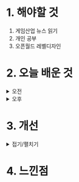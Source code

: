 
# 1. 해야할 것

1. 게임산업 뉴스 읽기 
2. 개인 공부  
3. 오픈월드 레벨디자인



# 2. 오늘 배운 것

<details>
<summary>오전</summary>

## 오늘의 뉴스


■ 에이수스, 전작을 뛰어넘는 2세대 ‘ROG ALLY X’ 출시
글로벌 컨슈머 노트북 및 게이밍 노트북 시장 리딩 브랜드인 에이수스(ASUS)가 전작 대비 대폭 향상된 성능의 차세대 게이밍 UMPC(Ultra-Mobile PC)인 ROG Ally X를 공식 출시했습니다. 8코어, 16스레드의 AMD 라이젠 Z1 익스트림 프로세서와 RDNA 3 GPU로 구성된 AMD 라데온 그래픽 카드가 탑재돼 최신 AAA급 게임에서도 강력한 게이밍 성능을 발휘하며, M.2 2280 폼팩터는 최대 1TB의 스토리지를 지원해 언제든 스토리지 확장이 가능합니다.

■ 'BTS 쿠킹온: 타이니탄 레스토랑' 글로벌 170여 개 지역 출시
컴투스(대표 남재관)의 신작 요리 시뮬레이션 게임 'BTS 쿠킹온: 타이니탄 레스토랑(이하 BTS 쿠킹온)'이 글로벌 정식 서비스를 시작했습니다. 컴투스는 방탄소년단 캐릭터인 타이니탄과 '쿠킹어드벤처', '마이리틀셰프' 등으로 유명한 개발사 그램퍼스(대표 김지인)의 개발력을 바탕으로 'BTS 쿠킹온'을 남녀노소 누구나 재미있게 즐길 수 있는 최고의 요리 시뮬레이션 게임으로 선보일 계획입니다.

■ 해긴, ‘홈런 클래시2: 레전드 더비’ 구글 인기순위 1위
해긴(대표 이영일)이 개발 및 서비스하는 모바일 스포츠 게임 ‘홈런 클래시2: 레전드 더비(이하 홈런 클래시2)’가 구글 인기순위 1위에 올랐습니다. ‘홈런 클래시2’는 전세계 1200만 다운로드를 기록한 인기 야구 게임 ‘홈런 클래시’의 정식 후속작으로, 1분 내외로 빠르게 진행되는 실시간 홈런 더비 대결 게임입니다.

■ 넷마블 '나혼렙' X '로그 엘라이 X' 콜라보 프로모션 진행
넷마블(대표 권영식, 김병규)은 신작 액션 게임 '나 혼자만 레벨업:어라이즈'(개발사 넷마블네오)가 에이수스(ASUS)의 차세대 게이밍 UMPC(Ultra-Mobile PC) ‘ROG Ally X’와 콜라보 프로모션을 진행한다고 7일 밝혔습니다. 넷마블은 다양한 이용자들의 니즈를 충족시키기 위해 '나 혼자만 레벨업:어라이즈'의 UMPC 디바이스 플레이 지원은 물론, 지속적인 최적화 작업을 진행하고 있습니다.

■ 에픽게임즈, ‘언리얼 페스트 2024 서울’ 전체 세션 공개
에픽게임즈의 한국법인 에픽게임즈 코리아(대표 박성철)는 ‘언리얼 페스트 2024’의 트랙별 전체 세션 및 세션 상세 내용을 공개했다고 7일 밝혔습니다. 8월 28일, 29일 양일간 서울 잠실의 롯데호텔 월드에서 개최되는 올해 언리얼 페스트는 ‘게임: 프로그래밍’, ‘게임: 아트 및 공통’, ‘영화 & TV, 애니메이션, 방송’ 그리고 ‘건축 및 기타’ 등 4개의 산업별 트랙에서 40여 개의 역대 최다 세션이 준비될 예정으로, 코로나 팬데믹 이후 처음으로 전 일정이 모두 오프라인으로 진행되며, 일부 세션은 온라인으로 동시 중계됩니다.

■ 4년 만의 애니팡, ‘애니팡 매치라이크’ 9월 3일 출시
위메이드플레이(대표 이호대)는 하반기 신작 '애니팡 매치라이크'를 9월 3일에 출시한다고 7일 밝혔습니다. 위메이드플레이의 '애니팡 매치라이크'는 '낯선 애니팡'을 슬로건으로 애니팡 고유의 블록 매 칭에 퍼즐판에서 펼치는 몬스터와의 전투를 담아낸 모바일 퍼즐게임입니다.

■ 엔씨소프트, 베트남 종합 IT기업 VNG와 합작법인 출범
엔씨소프트(공동대표 김택진, 박병무)가 베트남 대표 종합 IT기업 VNG와 동남아시아 시장 개척을 위해 합작법인(JV) 'NCV GAMES'를 설립했다고 7일 밝혔습니다. 엔씨소프트와 VNG는 지난 6일 베트남 호치민에 위치한 VNG캠퍼스에서 협약식을 갖고 합작법인 'NCV GAMES'를 출범했습니다.

■ 원스토어, '인앱 광고 추가 리워드' 기능 국내 최초로 출시
게임, 앱 등 다양한 모바일 콘텐츠를 서비스하는 앱마켓 원스토어㈜(대표 전동진, www.onestorecorp.com)가 인앱 광고 추가 리워드 기능을 국내 최초로 선보이며 게임 속 광고를 시청하면 혜택을 제공하 는 '광고 보고 혜택받기' 이벤트를 진행한다고 밝혔습니다. 원스토어는 인앱 광고 수익화 플랫폼 '원애드맥스(ONE AdMax)'를 통해 인앱 동영상 리워드 광고 시청 시 인게임 아이템에 추가적인 유저 혜택 을 제공하는 기능을 선보입니다.

■ 게임사이언스 "검은신화: 오공, 개발 완료" 
게임사이언스가 기대작 '검은신화: 오공'이 개발 완료됐다고 6일 밝혔습니다. 이날 게임사이언스는 공식 SNS를 통해 "기다려주셔서 감사하다. 우리는 '검은신화: 오공'의 개발이 완료되었고, 예정대로 게임이 출시될 것이라고 기쁜 마음으로 알린다"라고 밝혔습니다.

■ 대통령배 아마추어 이스포츠 대회, 16개 광역시∙도 대표 선발 
한국e스포츠협회(이하 협회)가 '제16회 대통령배 아마추어 이스포츠 대회' 전국 결선에 출전할 전국 16개 광역시∙도 대표가 선발되었다고 6일(화) 발표했습니다. '대통령배 아마추어 이스포츠 대회'(KOREA e-SPORTS GAMES, 이하 대통령배 KeG)는 지역 이스포츠 균형 발전, 이스포츠 유망주 발굴과 아마추어 이스포츠 저변 확대를 목표인 대회로, 전세계에서 유일하게 17년 동안 매년 진행된 정부주최 전국  단위 아마추어 이스포츠 대회입니다.

■ 맥킨지 "토큰화 시장, 수년 내에 2,700조 원 규모로 성장할 것"
글로벌 컨설팅 기업 맥킨지(Mckinsey)가 토큰화 분석 보고서를 발표하고, '토큰화(tokenization)'의 개념과 잠재력에 관해 소개했습니다. 맥킨지는 이러한 흐름 속에 웹3가 토큰화와 밀접하게 연결되어  디지털 세계의 진화를 앞당길 수 있다고 전망했습니다.

■ 블리자드, 대학생 인재 육성 워크숍 진행
블리자드 엔터테인먼트(Blizzard Entertainment)는 '블리자드 STEAM 기부장학금 프로그램'의 일환으로 한국장학재단(KOSAF)과 함께 8월 5일 인재 육성 워크숍을 개최했습니다. 5월 발대식에 이은 2차 인 재육성 프로그램의 일환으로 8월 5일 진행된 워크숍에는, 여름 방학을 맞아 서울 삼성동 블리자드 엔터테인먼트 코리아 사무실을 다시 찾은 장학생들을 대상으로 오버워치 개발팀 한국인 개발자인 진정민(Dospi Jin) 개발자의 강연, 이력서 컨설팅 및 기존 블리자드 장학생 출신 게임 업계 현직 종사자의 멘토링 등 다양한 세션이 포함됐습니다.

■ AI 기반 턴제 전략 '사우스 폴 비밥' 얼리억세스 출시 
센티언스 게임 스튜디오가 턴제 전략게임 '사우스 폴 비밥(South Pole Bebop)'을 오는 9일 얼리액세스로 출시합니다. 센티언스 게임 스튜디오는 AI 스타트업 '센티언스'(대표 권혜연) 산하의 게임 개발 
스튜디오로, 심층 강화학습 등 자사의 AI 기술을 활용한 게임을 개발하고 있습니다.

■ 美 하원, '디지털 자산 불법 사용' 차단용 법안 가결
미국에서 디지털 자산의 불법 사용을 차단하기 위한 법안이 가결됐습니다. 법안을 발의한 잭 넌 하원의원은 이 법안이 모든 미국 소비자의 선택권을 보호할 것이라며, 디지털 자산의 장기적인 무결성을 
보장하기 위해 보안 위험을 해결하고, 불법 자금 세탁 방지를 위한 노력을 동시에 수행해야 한다고 전했습니다.
</details>


<details>
<summary>오후</summary>

## 레벨 디자인 공부
1. 레벨 인스턴스
2. 스플라인 케이브


</details>




# 3. 개선


<details>
<summary>접기/펼치기</summary>


</details>



# 4. 느낀점


